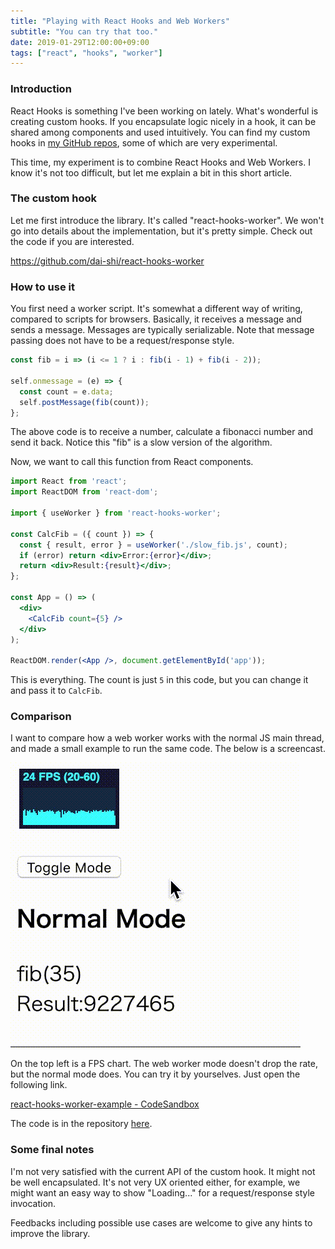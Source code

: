 ```yaml
---
title: "Playing with React Hooks and Web Workers"
subtitle: "You can try that too."
date: 2019-01-29T12:00:00+09:00
tags: ["react", "hooks", "worker"]
---
```


### Introduction

React Hooks is something I've been working on lately. What's wonderful is creating custom hooks. If you encapsulate logic nicely in a hook, it can be shared among components and used intuitively. You can find my custom hooks in [my GitHub repos](https://github.com/dai-shi), some of which are very experimental.

This time, my experiment is to combine React Hooks and Web Workers. I know it's not too difficult, but let me explain a bit in this short article.

### The custom hook

Let me first introduce the library. It's called "react-hooks-worker". We won't go into details about the implementation, but it's pretty simple. Check out the code if you are interested.

https://github.com/dai-shi/react-hooks-worker

### How to use it

You first need a worker script. It's somewhat a different way of writing, compared to scripts for browsers. Basically, it receives a message and sends a message. Messages are typically serializable. Note that message passing does not have to be a request/response style.

```javascript
const fib = i => (i <= 1 ? i : fib(i - 1) + fib(i - 2));

self.onmessage = (e) => {
  const count = e.data;
  self.postMessage(fib(count));
};
```

The above code is to receive a number, calculate a fibonacci number and send it back. Notice this "fib" is a slow version of the algorithm.

Now, we want to call this function from React components.

```jsx
import React from 'react';
import ReactDOM from 'react-dom';

import { useWorker } from 'react-hooks-worker';

const CalcFib = ({ count }) => {
  const { result, error } = useWorker('./slow_fib.js', count);
  if (error) return <div>Error:{error}</div>;
  return <div>Result:{result}</div>;
};

const App = () => (
  <div>
    <CalcFib count={5} />
  </div>
);

ReactDOM.render(<App />, document.getElementById('app'));
```

This is everything. The count is just `5` in this code, but you can change it and pass it to `CalcFib`.

### Comparison

I want to compare how a web worker works with the normal JS main thread, and made a small example to run the same code. The below is a screencast.

![screenshot1](./screenshot1.gif)

On the top left is a FPS chart. The web worker mode doesn't drop the rate, but the normal mode does. You can try it by yourselves. Just open the following link.

[react-hooks-worker-example - CodeSandbox](https://codesandbox.io/s/github/dai-shi/react-hooks-worker/tree/master/examples/03_comparison)

The code is in the repository [here](https://github.com/dai-shi/react-hooks-worker/tree/master/examples/03_comparison).

### Some final notes

I'm not very satisfied with the current API of the custom hook. It might not be well encapsulated. It's not very UX oriented either, for example, we might want an easy way to show "Loading..." for a request/response style invocation.

Feedbacks including possible use cases are welcome to give any hints to improve the library.
